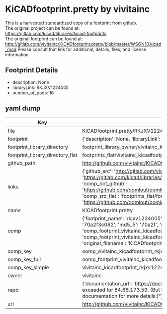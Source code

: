 # KiCADfootprint.pretty by vivitainc  
This is a harvested standardized copy of a footprint from github.  
The original project can be found at:  
https://gitlab.com/kicad/libraries/kicad-footprints  
The original footprint can be found at:
http://gitlab.com/vivitainc/KiCADfootprint.pretty/blob/master/WSON10.kicad_mod
Please consult that link for additional, details, files, and license information.  
## Footprint Details
* description: None  
* libraryLink: RKJXV1224005  
* number_of_pads: 16  
## yaml dump  
| Key | Value |  
| --- | --- |  
| file | KiCADfootprint.pretty/RKJXV1224005.kicad_mod |  
| footprint | {'description': None, 'libraryLink': 'RKJXV1224005', 'number_of_pads': 16} |  
| footprint_library_directory | footprint_library_owner/vivitainc_KiCADfootprint.pretty |  
| footprint_library_directory_flat | footprints_flat/vivitainc_kicadfootprint_rkjxv1224005/working |  
| github_path | http://github.com/vivitainc/KiCADfootprint.pretty/blob/master/RKJXV1224005.kicad_mod |  
| links | {'github_src': 'http://gitlab.com/vivitainc/KiCADfootprint.pretty/blob/master/WSON10.kicad_mod', 'github_src_repo': 'https://gitlab.com/kicad/libraries/kicad-footprints', 'oomp_bot': 'footprints/vivitainc_kicadfootprint_rkjxv1224005/working', 'oomp_bot_github': 'https://github.com/oomlout/oomlout_oomp_footprint_bot/tree/main/footprints/vivitainc_kicadfootprint_rkjxv1224005/working', 'oomp_src_flat': 'footprints_flat/footprints_flat/vivitainc_kicadfootprint_rkjxv1224005/working', 'oomp_src_flat_github': 'https://github.com/oomlout/oomlout_oomp_footprint_src/tree/main/footprints_flat/vivitainc_kicadfootprint_rkjxv1224005/working'} |  
| name | KiCADfootprint.pretty |  
| oomp | {'footprint_name': 'rkjxv1224005', 'library_name': 'kicadfootprint', 'md5': '70a2f3c062ef3384534e719b317d4b21', 'md5_10': '70a2f3c062', 'md5_5': '70a2f', 'md5_6': '70a2f3', 'oomp_key': 'oomp_vivitainc_kicadfootprint_rkjxv1224005', 'oomp_key_extra': 'oomp_footprint_vivitainc_kicadfootprint_rkjxv1224005', 'oomp_key_full': 'oomp_footprint_vivitainc_kicadfootprint_rkjxv1224005_70a2f3', 'oomp_key_simple': 'vivitainc_kicadfootprint_rkjxv1224005', 'original_filename': 'KiCADfootprint.pretty/RKJXV1224005.kicad_mod', 'owner_name': 'vivitainc'} |  
| oomp_key | oomp_vivitainc_kicadfootprint_rkjxv1224005 |  
| oomp_key_full | oomp_footprint_vivitainc_kicadfootprint_rkjxv1224005 |  
| oomp_key_simple | vivitainc_kicadfootprint_rkjxv1224005 |  
| owner | vivitainc |  
| repo | {'documentation_url': 'https://docs.github.com/rest/overview/resources-in-the-rest-api#rate-limiting', 'message': "API rate limit exceeded for 84.66.173.59. (But here's the good news: Authenticated requests get a higher rate limit. Check out the documentation for more details.)"} |  
| url | http://github.com/vivitainc/KiCADfootprint.pretty |  

